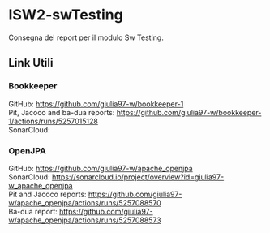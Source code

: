 # ISW2-swTesting

Consegna del report per il modulo Sw Testing. 

## Link Utili
### Bookkeeper
GitHub: https://github.com/giulia97-w/bookkeeper-1 <br>
Pit, Jacoco and ba-dua reports: https://github.com/giulia97-w/bookkeeper-1/actions/runs/5257015128 <br>
SonarCloud: [](https://sonarcloud.io/project/overview?id=giulia97-w_bookkeeper-1)<br>
### OpenJPA
GitHub: https://github.com/giulia97-w/apache_openjpa <br>
SonarCloud: https://sonarcloud.io/project/overview?id=giulia97-w_apache_openjpa <br>
Pit and Jacoco reports: https://github.com/giulia97-w/apache_openjpa/actions/runs/5257088570 <br>
Ba-dua report: https://github.com/giulia97-w/apache_openjpa/actions/runs/5257088573 <br>


